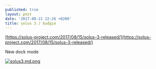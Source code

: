 ```yaml
---
published: true
layout: post
date: '2017-08-21 22:26 +0200'
title: solus 3 / budgie
---
```

[https://solus-project.com/2017/08/15/solus-3-released/](https://solus-project.com/2017/08/15/solus-3-released/)

New dock mode

[![solus3.md.png](https://cdn.scrot.moe/images/2017/08/22/solus3.md.png)](https://cdn.scrot.moe/images/2017/08/22/solus3.png)